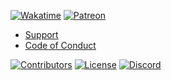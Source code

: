 [![Wakatime](https://wakatime.com/badge/github/Wixonic/Website.svg?style=flat)](https://wakatime.com/badge/github/Wixonic/Website) [![Patreon](https://img.shields.io/badge/Patreon-black?style=flat&logo=patreon)](https://patreon.com/Wixonic)

- [Support](https://github.com/Wixonic/Website/blob/Default/.github/SUPPORT.md)
- [Code of Conduct](https://github.com/Wixonic/Website/blob/Default/.github/CODE_OF_CONDUCT.md)

[![Contributors](https://img.shields.io/github/contributors/Wixonic/Website?color=%2308F&label=Contributors)](https://github.com/Wixonic/Website/blob/Default/.github/CONTRIBUTING.md)
[![License](https://img.shields.io/badge/License-Wix%20General%20License-%23555.svg)](https://github.com/Wixonic/Website/blob/v3/LICENSE)
[![Discord](https://img.shields.io/discord/1020663521530351627?logo=discord&logoColor=94ABFC&label=Discord&color=7289DA)](https://go.wixonic.fr/discord)